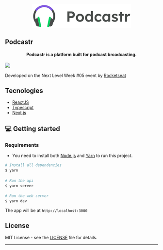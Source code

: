 <div align="center">
  <img src="public/logo.svg" alt="Podcastr logo">
</div>

## Podcastr

<h4 align="center">
  Podcastr is a platform built for podcast broadcasting.
</h4>

<img width="1439"  src="https://user-images.githubusercontent.com/63745509/115652686-160bc980-a304-11eb-9a44-80ec88b88e80.png">


Developed on the Next Level Week #05 event by [Rocketseat](https://rocketseat.com.br/)

## Tecnologies

- [ReactJS](https://reactjs.org/)
- [Typescript](https://www.typescriptlang.org/)
- [Next.js](https://nextjs.org/)


## 💻 Getting started

### Requirements

- You need to install both [Node.js](https://nodejs.org/en/download/) and [Yarn](https://yarnpkg.com/) to run this project.

```bash
# Install all dependencies
$ yarn

# Run the api 
$ yarn server

# Run the web server
$ yarn dev
```

The app will be at `http://localhost:3000`

## License

MIT License - see the [LICENSE](LICENSE) file for details.

---